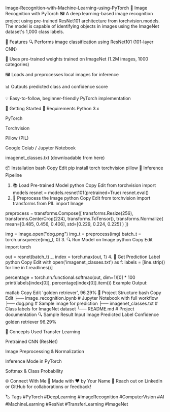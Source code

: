Image-Recognition-with-Machine-Learning-using-PyTorch
🧠 Image Recognition with PyTorch 🖼️
A deep learning-based image recognition project using pre-trained ResNet101 architecture from torchvision.models. The model is capable of identifying objects in images using the ImageNet dataset's 1,000 class labels.

📌 Features
🔍 Performs image classification using ResNet101 (101-layer CNN)

🎯 Uses pre-trained weights trained on ImageNet (1.2M images, 1000 categories)

🖼️ Loads and preprocesses local images for inference

📊 Outputs predicted class and confidence score

💡 Easy-to-follow, beginner-friendly PyTorch implementation

🚀 Getting Started
🔧 Requirements
Python 3.x

PyTorch

Torchvision

Pillow (PIL)

Google Colab / Jupyter Notebook

imagenet_classes.txt (downloadable from here)

📦 Installation
bash
Copy
Edit
pip install torch torchvision pillow
🧪 Inference Pipeline
1. 📚 Load Pre-trained Model
python
Copy
Edit
from torchvision import models
resnet = models.resnet101(pretrained=True)
resnet.eval()
2. 🔧 Preprocess the Image
python
Copy
Edit
from torchvision import transforms
from PIL import Image

preprocess = transforms.Compose([
    transforms.Resize(256),
    transforms.CenterCrop(224),
    transforms.ToTensor(),
    transforms.Normalize(
        mean=[0.485, 0.456, 0.406], 
        std=[0.229, 0.224, 0.225]
    )
])

img = Image.open("dog.png")
img_t = preprocess(img)
batch_t = torch.unsqueeze(img_t, 0)
3. 🔍 Run Model on Image
python
Copy
Edit
import torch

out = resnet(batch_t)
_, index = torch.max(out, 1)
4. 📌 Get Prediction Label
python
Copy
Edit
with open('imagenet_classes.txt') as f:
    labels = [line.strip() for line in f.readlines()]

percentage = torch.nn.functional.softmax(out, dim=1)[0] * 100
print(labels[index[0]], percentage[index[0]].item())
Example Output:

matlab
Copy
Edit
'golden retriever', 96.29%
📁 Project Structure
bash
Copy
Edit
├── image_recognition.ipynb       # Jupyter Notebook with full workflow
├── dog.png                       # Sample image for prediction
├── imagenet_classes.txt          # Class labels for ImageNet dataset
└── README.md                     # Project documentation
🔍 Sample Result
Input Image	Predicted Label	Confidence
	golden retriever	96.29%

🧠 Concepts Used
Transfer Learning

Pretrained CNN (ResNet)

Image Preprocessing & Normalization

Inference Mode in PyTorch

Softmax & Class Probability

🌐 Connect With Me
📍 Made with ❤️ by Your Name
📧 Reach out on LinkedIn or GitHub for collaborations or feedback!

🏷️ Tags
#PyTorch #DeepLearning #ImageRecognition #ComputerVision #AI #MachineLearning #ResNet #TransferLearning #ImageNet
